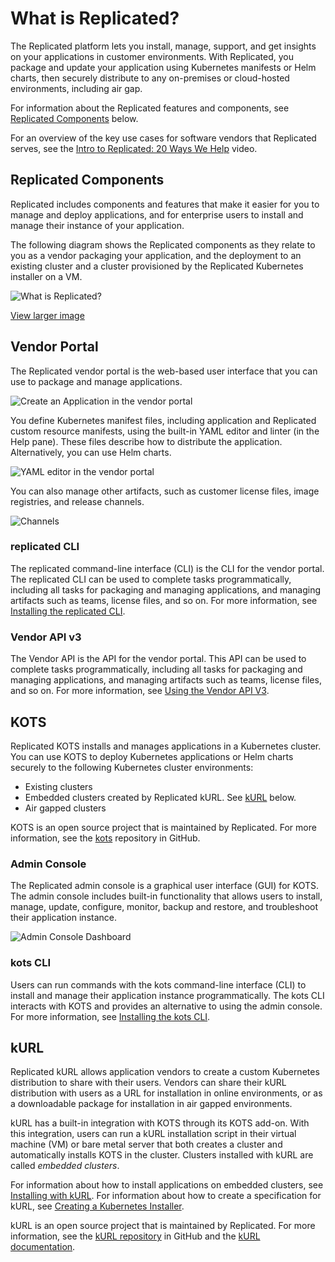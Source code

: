 # What is Replicated?

The Replicated platform lets you install, manage, support, and get insights on your applications in customer environments. With Replicated, you package and update your application using Kubernetes manifests or Helm charts, then securely distribute to any on-premises or cloud-hosted environments, including air gap.

For information about the Replicated features and components, see [Replicated Components](#replicated-components) below.

For an overview of the key use cases for software vendors that Replicated serves, see the [Intro to Replicated: 20 Ways We Help](https://www.youtube.com/watch?v=2eOh7CofY3Q) video.

## Replicated Components

Replicated includes components and features that make it easier for you to manage and deploy applications, and for enterprise users to install and manage their instance of your application.

The following diagram shows the Replicated components as they relate to you as a vendor packaging your application, and the deployment to an existing cluster and a cluster provisioned by the Replicated Kubernetes installer on a VM.

![What is Replicated?](/images/replicated-components-diagram.png)

[View larger image](/images/replicated-components-diagram.png)

## Vendor Portal

The Replicated vendor portal is the web-based user interface that you can use to package and manage applications.

![Create an Application in the vendor portal](/images/guides/kots/create-application.png)

You define Kubernetes manifest files, including application and Replicated custom resource manifests, using the built-in YAML editor and linter (in the Help pane). These files describe how to distribute the application. Alternatively, you can use Helm charts.

![YAML editor in the vendor portal](/images/yaml-editor.png)

You can also manage other artifacts, such as customer license files, image registries, and release channels.

![Channels](/images/channels.png)

### replicated CLI

The replicated command-line interface (CLI) is the CLI for the vendor portal. The replicated CLI can be used to complete tasks programmatically, including all tasks for packaging and managing applications, and managing artifacts such as teams, license files, and so on. For more information, see [Installing the replicated CLI](/reference/replicated-cli-installing).

### Vendor API v3

The Vendor API is the API for the vendor portal. This API can be used to complete tasks programmatically, including all tasks for packaging and managing applications, and managing artifacts such as teams, license files, and so on. For more information, see [Using the Vendor API V3](/reference/vendor-api-using).

## KOTS

Replicated KOTS installs and manages applications in a Kubernetes cluster. You can use KOTS to deploy Kubernetes applications or Helm charts securely to the following Kubernetes cluster environments:

- Existing clusters
- Embedded clusters created by Replicated kURL. See [kURL](#kurl) below.
- Air gapped clusters

KOTS is an open source project that is maintained by Replicated. For more information, see the [kots](https://github.com/replicatedhq/kots) repository in GitHub.

### Admin Console

The Replicated admin console is a graphical user interface (GUI) for KOTS. The admin console includes built-in functionality that allows users to install, manage, update, configure, monitor, backup and restore, and troubleshoot their application instance.

![Admin Console Dashboard](/images/guides/kots/application.png)

### kots CLI

Users can run commands with the kots command-line interface (CLI) to install and manage their application instance programmatically. The kots CLI interacts with KOTS and provides an alternative to using the admin console. For more information, see [Installing the kots CLI](/reference/kots-cli-getting-started).

## kURL

Replicated kURL allows application vendors to create a custom Kubernetes distribution to share with their users. Vendors can share their kURL distribution with users as a URL for installation in online environments, or as a downloadable package for installation in air gapped environments.

kURL has a built-in integration with KOTS through its KOTS add-on. With this integration, users can run a kURL installation script in their virtual machine (VM) or bare metal server that both creates a cluster and automatically installs KOTS in the cluster. Clusters installed with kURL are called _embedded clusters_.

For information about how to install applications on embedded clusters, see [Installing with kURL](/enterprise/installing-embedded-cluster). For information about how to create a specification for kURL, see [Creating a Kubernetes Installer](/vendor/packaging-embedded-kubernetes).

kURL is an open source project that is maintained by Replicated. For more information, see the [kURL repository](https://github.com/replicatedhq/kURL) in GitHub and the [kURL documentation](https://kurl.sh).
